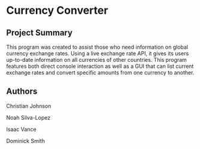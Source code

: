 # Currency Converter
## Project Summary
This program was created to assist those who need information on global currency exchange rates. Using a live exchange rate API, it gives its users up-to-date information on all currencies of other countries. This program features both direct console interaction as well as a GUI that can list current exchange rates and convert specific amounts from one currency to another. 
## Authors
Christian Johnson

Noah Silva-Lopez

Isaac Vance

Dominick Smith
